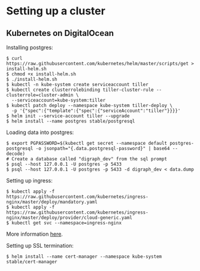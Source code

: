 # Setting up a cluster

## Kubernetes on DigitalOcean

Installing postgres:
```
$ curl https://raw.githubusercontent.com/kubernetes/helm/master/scripts/get > install-helm.sh
$ chmod +x install-helm.sh
$ ./install-helm.sh
$ kubectl -n kube-system create serviceaccount tiller
$ kubectl create clusterrolebinding tiller-cluster-rule --clusterrole=cluster-admin \
  --serviceaccount=kube-system:tiller
$ kubectl patch deploy --namespace kube-system tiller-deploy \
  -p '{"spec":{"template":{"spec":{"serviceAccount":"tiller"}}}}'
$ helm init --service-account tiller --upgrade
$ helm install --name postgres stable/postgresql
```

Loading data into postgres:
```
$ export PGPASSWORD=$(kubectl get secret --namespace default postgres-postgresql -o jsonpath="{.data.postgresql-password}" | base64 --decode)
# Create a database called "digraph_dev" from the sql prompt
$ psql --host 127.0.0.1 -U postgres -p 5433
$ psql --host 127.0.0.1 -U postgres -p 5433 -d digraph_dev < data.dump
```

Setting up ingress:
```
$ kubectl apply -f https://raw.githubusercontent.com/kubernetes/ingress-nginx/master/deploy/mandatory.yaml
$ kubectl apply -f https://raw.githubusercontent.com/kubernetes/ingress-nginx/master/deploy/provider/cloud-generic.yaml
$ kubectl get svc --namespace=ingress-nginx
```

More information [here](https://www.digitalocean.com/community/tutorials/how-to-set-up-an-nginx-ingress-with-cert-manager-on-digitalocean-kubernetes).

Setting up SSL termination:
```
$ helm install --name cert-manager --namespace kube-system stable/cert-manager
```
